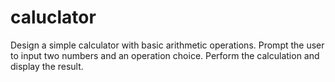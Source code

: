 # caluclator
Design a simple calculator with basic arithmetic operations.
Prompt the user to input two numbers and an operation choice.
Perform the calculation and display the result.
